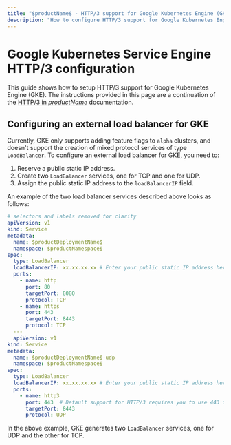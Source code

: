 ```yaml
---
title: "$productName$ - HTTP/3 support for Google Kubernetes Engine (GKE)"
description: "How to configure HTTP/3 support for Google Kubernetes Engine (GKE). This guide shows how to setup the LoadBalancer service for GKE to support both TCP and UDP communications."
---
```


# Google Kubernetes Service Engine HTTP/3 configuration

This guide shows how to setup HTTP/3 support for Google Kubernetes Engine (GKE). The instructions provided in this page are a continuation of the [HTTP/3 in $productName$](../../topics/running/http3) documentation.

## Configuring an external load balancer for GKE

Currently, GKE only supports adding feature flags to `alpha` clusters, and doesn't support the creation of mixed protocol services of type `LoadBalancer`. To configure an external load balancer for GKE, you need to:

1. Reserve a public static IP address.
2. Create two `LoadBalancer` services, one for TCP and one for UDP.
3. Assign the public static IP address to the `loadBalancerIP` field.

An example of the two load balancer services described above looks as follows:

```yaml
# selectors and labels removed for clarity
apiVersion: v1
kind: Service
metadata:
  name: $productDeploymentName$
  namespace: $productNamespace$
spec:
  type: LoadBalancer
  loadBalancerIP: xx.xx.xx.xx # Enter your public static IP address here.
  ports:
    - name: http
      port: 80
      targetPort: 8080
      protocol: TCP
    - name: https
      port: 443
      targetPort: 8443
      protocol: TCP
  ---
  apiVersion: v1
kind: Service
metadata:
  name: $productDeploymentName$-udp
  namespace: $productNamespace$
spec:
  type: LoadBalancer
  loadBalancerIP: xx.xx.xx.xx # Enter your public static IP address here.
  ports:
    - name: http3
      port: 443  # Default support for HTTP/3 requires you to use 443 for the external client-facing port.
      targetPort: 8443
      protocol: UDP

```

In the above example, GKE generates two `LoadBalancer` services, one for UDP and the other for TCP.

